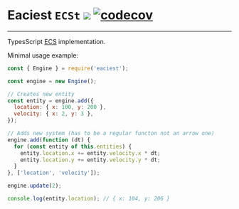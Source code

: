 # Eaciest `ECSt` ![](https://github.com/Badrpas/eaciest/workflows/Tests/badge.svg) [![codecov](https://codecov.io/gh/Badrpas/eaciest/branch/master/graph/badge.svg)](https://codecov.io/gh/Badrpas/eaciest)
---
TypesScript [ECS](https://en.wikipedia.org/wiki/Entity_component_system) implementation.

Minimal usage example:
```js
const { Engine } = require('eaciest');

const engine = new Engine();

// Creates new entity
const entity = engine.add({ 
  location: { x: 100, y: 200 },
  velocity: { x: 2, y: 3 },
});

// Adds new system (has to be a regular functon not an arrow one)
engine.add(function (dt) {
  for (const entity of this.entities) {
    entity.location.x += entity.velocity.x * dt;
    entity.location.y += entity.velocity.y * dt;
  }
}, ['location', 'velocity']);

engine.update(2);

console.log(entity.location); // { x: 104, y: 206 }

```

